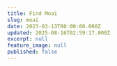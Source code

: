 ```yaml
---
title: Find Moai
slug: moai
date: 2023-03-13T00:00:00.000Z
updated: 2025-08-16T02:59:17.000Z
excerpt: null
feature_image: null
published: false
---
```


